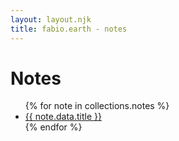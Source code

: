 ```yaml
---
layout: layout.njk
title: fabio.earth - notes
---
```


# Notes

<ul>
  {% for note in collections.notes %}
    <li><a href="{{ note.url }}">{{ note.data.title }}</a></li>
  {% endfor %}
</ul>
